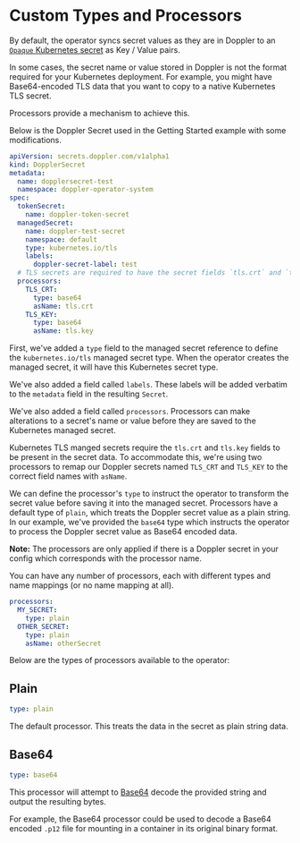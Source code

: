 # Custom Types and Processors

By default, the operator syncs secret values as they are in Doppler to an [`Opaque` Kubernetes secret](https://kubernetes.io/docs/concepts/configuration/secret/) as Key / Value pairs.

In some cases, the secret name or value stored in Doppler is not the format required for your Kubernetes deployment.
For example, you might have Base64-encoded TLS data that you want to copy to a native Kubernetes TLS secret.

Processors provide a mechanism to achieve this.

Below is the Doppler Secret used in the Getting Started example with some modifications.

```yaml
apiVersion: secrets.doppler.com/v1alpha1
kind: DopplerSecret
metadata:
  name: dopplersecret-test
  namespace: doppler-operator-system
spec:
  tokenSecret:
    name: doppler-token-secret
  managedSecret:
    name: doppler-test-secret
    namespace: default
    type: kubernetes.io/tls
    labels:
      doppler-secret-label: test
  # TLS secrets are required to have the secret fields `tls.crt` and `tls.key`
  processors:
    TLS_CRT:
      type: base64
      asName: tls.crt
    TLS_KEY:
      type: base64
      asName: tls.key
```

First, we've added a `type` field to the managed secret reference to define the `kubernetes.io/tls` managed secret type. When the operator creates the managed secret, it will have this Kubernetes secret type.

We've also added a field called `labels`. These labels will be added verbatim to the `metadata` field in the resulting `Secret`.

We've also added a field called `processors`. Processors can make alterations to a secret's name or value before they are saved to the Kubernetes managed secret.

Kubernetes TLS manged secrets require the `tls.crt` and `tls.key` fields to be present in the secret data. To accommodate this, we're using two processors to remap our Doppler secrets named `TLS_CRT` and `TLS_KEY` to the correct field names with `asName`.

We can define the processor's `type` to instruct the operator to transform the secret value before saving it into the managed secret. Processors have a default type of `plain`, which treats the Doppler secret value as a plain string. In our example, we've provided the `base64` type which instructs the operator to process the Doppler secret value as Base64 encoded data.

**Note:** The processors are only applied if there is a Doppler secret in your config which corresponds with the processor name.

You can have any number of processors, each with different types and name mappings (or no name mapping at all).

```yaml
processors:
  MY_SECRET:
    type: plain
  OTHER_SECRET:
    type: plain
    asName: otherSecret
```

Below are the types of processors available to the operator:

## Plain

```yaml
type: plain
```

The default processor. This treats the data in the secret as plain string data.

## Base64

```yaml
type: base64
```

This processor will attempt to [Base64](https://en.wikipedia.org/wiki/Base64) decode the provided string and output the resulting bytes.

For example, the Base64 processor could be used to decode a Base64 encoded `.p12` file for mounting in a container in its original binary format.
